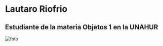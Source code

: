 # Lautaro Riofrio

## Estudiante de la materia **Objetos 1** en la **UNAHUR**

![foto](riofrio.jpg)

